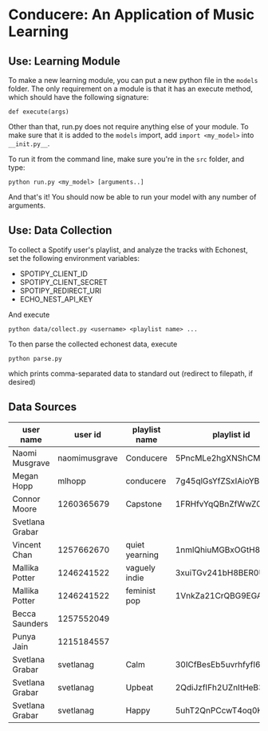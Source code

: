 # Conducere: An Application of Music Learning

## Use: Learning Module

To make a new learning module, you can put a new python file in the `models` folder.
The only requirement on a module is that it has an execute method, which should have
the following signature:

```
def execute(args)
```

Other than that, run.py does not require anything else of your module. To make sure
that it is added to the `models` import, add `import <my_model>` into `__init.py__`.

To run it from the command line, make sure you're in the `src` folder, and type:

```
python run.py <my_model> [arguments..]
```

And that's it! You should now be able to run your model with any number of arguments.

## Use: Data Collection

To collect a Spotify user's playlist, and analyze the tracks with Echonest, set the following
environment variables: 

* SPOTIPY_CLIENT_ID
* SPOTIPY_CLIENT_SECRET
* SPOTIPY_REDIRECT_URI
* ECHO_NEST_API_KEY

And execute

```
python data/collect.py <username> <playlist name> ...
```

To then parse the collected echonest data, execute

```
python parse.py
```

which prints comma-separated data to standard out (redirect to filepath, if desired)

## Data Sources

| user name       | user id       | playlist name  | playlist id            |
|-----------------|---------------|----------------|------------------------|
| Naomi Musgrave  | naomimusgrave | Conducere      | 5PncMLe2hgXNShCMjTczcJ |
| Megan Hopp      | mlhopp        | conducere      | 7g45qlGsYfZSxIAioYBD8N |
| Connor Moore    | 1260365679    | Capstone       | 1FRHfvYqQBnZfWwZ0aXHFB |
| Svetlana Grabar |               |                |                        |
| Vincent Chan    | 1257662670    | quiet yearning | 1nmlQhiuMGBxOGtH8fz3D2 |
| Mallika Potter  | 1246241522    | vaguely indie  | 3xuiTGv241bH8BER0U9ANo |
| Mallika Potter  | 1246241522    | feminist pop   | 1VnkZa21CrQBG9EGA4Lpxl |
| Becca Saunders  | 1257552049    |                |                        |
| Punya Jain      | 1215184557    |                |                        |
| Svetlana Grabar | svetlanag     | Calm           | 30ICfBesEb5uvrhfyfI6DU |
| Svetlana Grabar | svetlanag     | Upbeat         | 2QdiJzfIFh2UZnItHeB3DS |
| Svetlana Grabar | svetlanag     | Happy          | 5uhT2QnPCcwT4oq0KILy76 |


